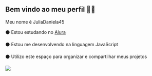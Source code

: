 ## Bem vindo ao meu perfil 🌹💎 ##

Meu nome é JuliaDaniela45

⚫ Estou estudando no [Alura](https://www.alura.com.br)

⚫ Estou me desenvolvendo na linguagem JavaScript

⚫ Utilizo este espaço para organizar e compartilhar meus projetos



![](https://media.tenor.com/4Y1a-ilrjqQAAAAM/rapunzel-tangled.gif)
